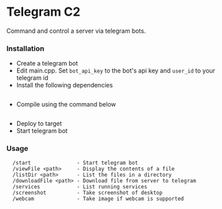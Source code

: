 # Telegram C2
  Command and control a server via telegram bots.

### Installation 
- Create a telegram bot
- Edit main.cpp. Set ```bot_api_key``` to the bot's api key and ```user_id``` to your telegram id
- Install the following dependencies
  ```console
  ```
- Compile using the command below
  ```bash

  ```
- Deploy to target
- Start telegram bot

### Usage
  ```console
    /start               - Start telegram bot
    /viewFile <path>     - Display the contents of a file
    /listDir <path>      - List the files in a directory
    /downloadFile <path> - Download file from server to telegram
    /services            - List running services
    /screenshot          - Take screenshot of desktop
    /webcam              - Take image if webcam is supported
  ```